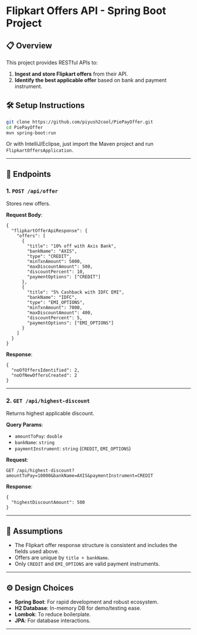 # Flipkart Offers API - Spring Boot Project

## 📋 Overview

This project provides RESTful APIs to:
1. **Ingest and store Flipkart offers** from their API.
2. **Identify the best applicable offer** based on bank and payment instrument.



## 🛠️ Setup Instructions

```bash
git clone https://github.com/piyush2cool/PiePayOffer.git
cd PiePayOffer
mvn spring-boot:run
```

Or with IntelliJ/Eclipse, just import the Maven project and run `FlipkartOffersApplication`.


---

## 🚀 Endpoints

### 1. `POST /api/offer`

Stores new offers.

**Request Body**:
```
{
  "flipkartOfferApiResponse": {
    "offers": [
      {
        "title": "10% off with Axis Bank",
        "bankName": "AXIS",
        "type": "CREDIT",
        "minTxnAmount": 5000,
        "maxDiscountAmount": 500,
        "discountPercent": 10,
        "paymentOptions": ["CREDIT"]
      },
      {
        "title": "5% Cashback with IDFC EMI",
        "bankName": "IDFC",
        "type": "EMI_OPTIONS",
        "minTxnAmount": 7000,
        "maxDiscountAmount": 400,
        "discountPercent": 5,
        "paymentOptions": ["EMI_OPTIONS"]
      }
    ]
  }
}
```

**Response**:
```
{
  "noOfOffersIdentified": 2,
  "noOfNewOffersCreated": 2
}
```

---

### 2. `GET /api/highest-discount`

Returns highest applicable discount.

**Query Params**:
- `amountToPay`: `double`
- `bankName`: `string`
- `paymentInstrument`: `string` (`CREDIT`, `EMI_OPTIONS`)

**Request**:
```
GET /api/highest-discount?amountToPay=10000&bankName=AXIS&paymentInstrument=CREDIT
```

**Response**:
```
{
  "highestDiscountAmount": 500
}
```

---
## 📂 Assumptions

- The Flipkart offer response structure is consistent and includes the fields used above.
- Offers are unique by `title + bankName`.
- Only `CREDIT` and `EMI_OPTIONS` are valid payment instruments.

---

## ⚙️ Design Choices

- **Spring Boot**: For rapid development and robust ecosystem.
- **H2 Database**: In-memory DB for demo/testing ease.
- **Lombok**: To reduce boilerplate.
- **JPA**: For database interactions.

---

